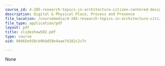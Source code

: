 ```yaml
---
course_id: 4-285-research-topics-in-architecture-citizen-centered-design-of-open-governance-systems-fall-2002
description: Digital & Physical Place, Process and Presence
file_location: /coursemedia/4-285-research-topics-in-architecture-citizen-centered-design-of-open-governance-systems-fall-2002/96665e918cb96dd59e4aae7d182c2c7c_slideshowS02.pdf
file_type: application/pdf
layout: pdf
title: slideshowS02.pdf
type: course
uid: 96665e918cb96dd59e4aae7d182c2c7c

---
```

None